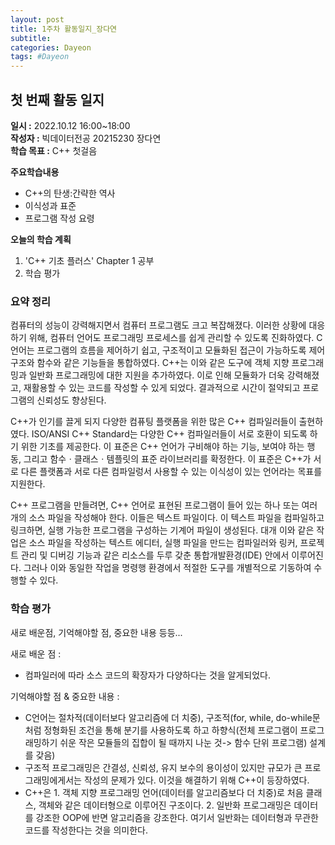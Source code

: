 ```yaml
---
layout: post
title: 1주차 활동일지_장다연
subtitle:
categories: Dayeon
tags: #Dayeon
---
```

## 첫 번째 활동 일지
**일시 :** 2022.10.12 16:00~18:00  
**작성자 :** 빅데이터전공 20215230 장다연  
**학습 목표 :** C++ 첫걸음  

**주요학습내용**
- C++의 탄생:간략한 역사
- 이식성과 표준
- 프로그램 작성 요령

**오늘의 학습 계획**
1. 'C++ 기초 플러스' Chapter 1 공부
2. 학습 평가
### 요약 정리
컴퓨터의 성능이 강력해지면서 컴퓨터 프로그램도 크고 복잡해졌다. 이러한 상황에 대응하기 위해, 컴퓨터 언어도 프로그래밍 프로세스를 쉽게 관리할 수 있도록 진화하였다.
C언어는 프로그램의 흐름을 제어하기 쉽고, 구조적이고 모듈화된 접근이 가능하도록 제어 구조와 함수와 같은 기능들을 통합하였다. C++는 이와 같은 도구에 객체 지향 프로그래밍과 일반화 프로그래밍에 대한 지원을 추가하였다. 이로 인해 모듈화가 더욱 강력해졌고, 재활용할 수 있는 코드를 작성할 수 있게 되었다. 결과적으로 시간이 절약되고 프로그램의 신뢰성도 향상된다.

C++가 인기를 끌게 되지 다양한 컴퓨팅 플랫폼을 위한 많은 C++ 컴파일러들이 출현하였다. ISO/ANSI C++ Standard는 다양한 C++ 컴파일러들이 서로 호환이 되도록 하기 위한 기초를 제공한다. 이 표준은 C++ 언어가 구비해야 하는 기능, 보여야 하는 행동, 그리고 함수ㆍ클래스ㆍ템플릿의 표준 라이브러리를 확정한다. 이 표준은 C++가 서로 다른 플랫폼과 서로 다른 컴파일렁서 사용할 수 있는 이식성이 있는 언어라는 목표를 지원한다.

C++ 프로그램을 만들려면, C++ 언어로 표현된 프로그램이 들어 있는 하나 또는 여러 개의 소스 파일을 작성해야 한다. 이들은 텍스트 파일이다. 이 텍스트 파일을 컴파일하고 링크하면, 실행 가능한 프로그램을 구성하는 기계어 파일이 생성된다. 대개 이와 같은 작업은 소스 파일을 작성하는 텍스트 에디터, 실행 파일을 만드는 컴파일러와 링커, 프로젝트 관리 및 디버깅 기능과 같은 리소스를 두루 갖춘 통합개발환경(IDE) 안에서 이루어진다. 그러나 이와 동일한 작업을 명령행 환경에서 적절한 도구를 개별적으로 기동하여 수행할 수 있다.
### 학습 평가
새로 배운점, 기억해야할 점, 중요한 내용 등등...

새로 배운 점 : 
 - 컴파일러에 따라 소스 코드의 확장자가 다양하다는 것을 알게되었다.

기억해야할 점 & 중요한 내용 :
 - C언어는 절차적(데이터보다 알고리즘에 더 치중), 구조적(for, while, do-while문처럼 정형화된 조건을 통해 분기를 사용하도록 하고 하향식(전체 프로그램이 프로그래밍하기 쉬운 작은 모듈들의 집합이 될 때까지 나눈 것-> 함수 단위 프로그램) 설계를 갖음)
 - 구조적 프로그래밍은 간결성, 신뢰성, 유지 보수의 용이성이 있지만 규모가 큰 프로그래밍에게서는 작성의 문제가 있다. 이것을 해결하기 위해 C++이 등장하였다.
 - C++은 1. 객체 지향 프로그래밍 언어(데이터를 알고리즘보다 더 치중)로 처음 클래스, 객체와 같은 데이터형으로 이루어진 구조이다. 2. 일반화 프로그래밍은 데이터를 강조한 OOP에 반면 알고리즘을 강조한다. 여기서 일반화는 데이터형과 무관한 코드를 작성한다는 것을 의미한다.

